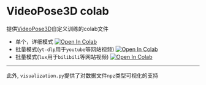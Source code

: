 # VideoPose3D colab

提供[VideoPose3D](https://github.com/facebookresearch/VideoPose3D)自定义训练的colab文件

- 单个，详细模式 [![Open In Colab](https://colab.research.google.com/assets/colab-badge.svg)](https://colab.research.google.com/github/Ziqi-Yang/VideoPose3D_colab/blob/main/VideoPose3D.ipynb)  
- 批量模式(`yt-dlp`用于`youtube`等网站视频) [![Open In Colab](https://colab.research.google.com/assets/colab-badge.svg)](https://colab.research.google.com/github/Ziqi-Yang/VideoPose3D_colab/blob/main/VideoPose3D_yt_dlp_batch.ipynb)  
- 批量模式(`lux`用于`bilibili`等网站视频) [![Open In Colab](https://colab.research.google.com/assets/colab-badge.svg)](https://colab.research.google.com/github/Ziqi-Yang/VideoPose3D_colab/blob/main/VideoPose3D_lux_batch.ipynb)  

---

此外, `visualization.py`提供了对数据文件`npz`类型可视化的支持
